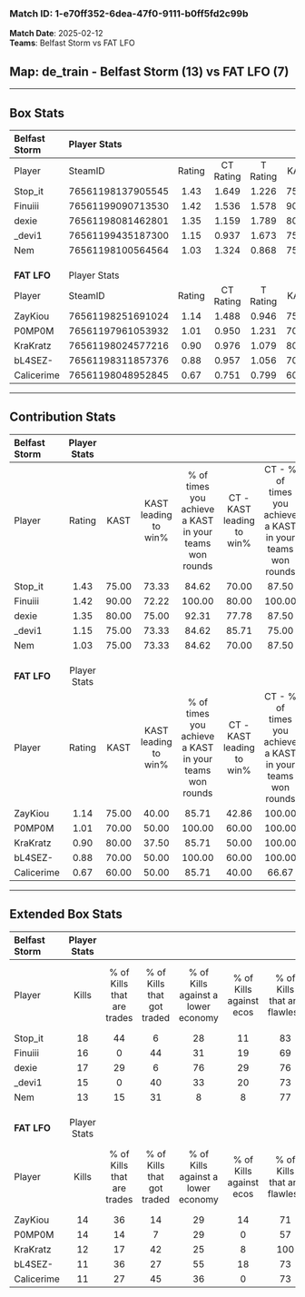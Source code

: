 ### Match ID: 1-e70ff352-6dea-47f0-9111-b0ff5fd2c99b  
**Match Date**: 2025-02-12  
**Teams**: Belfast Storm vs FAT LFO  

## **Map**: de_train - Belfast Storm (13) vs FAT LFO (7)  
---  

## Box Stats  

| **Belfast Storm** | Player Stats      |        |           |          |       |      |       |         |        |      |     |
| :- | :- | :-: | :-: | :-: | :-: | :-: | :-: | :-: | :-: | :-: | :-: |
| Player            | SteamID           | Rating | CT Rating | T Rating | KAST  | ADR  | Kills | Assists | Deaths | K/D  | HS% |
| Stop_it           | 76561198137905545 |  1.43  |   1.649   |  1.226   | 75.00 | 94.6 |  18   |    6    |   11   | 1.64 | 33  |
| Finuiii           | 76561199090713530 |  1.42  |   1.536   |  1.578   | 90.00 | 92.0 |  16   |    7    |   12   | 1.33 | 50  |
| dexie             | 76561198081462801 |  1.35  |   1.159   |  1.789   | 80.00 | 81.6 |  17   |    1    |   11   | 1.55 |  5  |
| _devi1            | 76561199435187300 |  1.15  |   0.937   |  1.673   | 75.00 | 73.7 |  15   |    1    |   13   | 1.15 | 53  |
| Nem               | 76561198100564564 |  1.03  |   1.324   |  0.868   | 75.00 | 73.1 |  13   |    6    |   15   | 0.87 | 61  |
|                   |                   |        |           |          |       |      |       |         |        |      |     |
|                   |                   |        |           |          |       |      |       |         |        |      |     |
|                   |                   |        |           |          |       |      |       |         |        |      |     |
| **FAT LFO**       | Player Stats      |        |           |          |       |      |       |         |        |      |     |
| Player            | SteamID           | Rating | CT Rating | T Rating | KAST  | ADR  | Kills | Assists | Deaths | K/D  | HS% |
| ZayKiou           | 76561198251691024 |  1.14  |   1.488   |  0.946   | 75.00 | 76.0 |  14   |    5    |   13   | 1.08 | 21  |
| P0MP0M            | 76561197961053932 |  1.01  |   0.950   |  1.231   | 70.00 | 71.5 |  14   |    1    |   15   | 0.93 | 85  |
| KraKratz          | 76561198024577216 |  0.90  |   0.976   |  1.079   | 80.00 | 70.8 |  12   |    4    |   19   | 0.63 | 41  |
| bL4SEZ-           | 76561198311857376 |  0.88  |   0.957   |  1.056   | 70.00 | 67.2 |  11   |    4    |   15   | 0.73 | 63  |
| Calicerime        | 76561198048952845 |  0.67  |   0.751   |  0.799   | 60.00 | 47.4 |  11   |    0    |   17   | 0.65 | 27  |
---  

## Contribution Stats  

| **Belfast Storm** | Player Stats |       |                      |                                                        |                           |                                                             |                          |                                                            |
| :- | :-: | :-: | :-: | :-: | :-: | :-: | :-: | :-: |
| Player            |    Rating    | KAST  | KAST leading to win% | % of times you achieve a KAST in your teams won rounds | CT - KAST leading to win% | CT - % of times you achieve a KAST in your teams won rounds | T - KAST leading to win% | T - % of times you achieve a KAST in your teams won rounds |
| Stop_it           |     1.43     | 75.00 |        73.33         |                         84.62                          |           70.00           |                            87.50                            |          80.00           |                           80.00                            |
| Finuiii           |     1.42     | 90.00 |        72.22         |                         100.00                         |           80.00           |                           100.00                            |          62.50           |                           100.00                           |
| dexie             |     1.35     | 80.00 |        75.00         |                         92.31                          |           77.78           |                            87.50                            |          71.43           |                           100.00                           |
| _devi1            |     1.15     | 75.00 |        73.33         |                         84.62                          |           85.71           |                            75.00                            |          62.50           |                           100.00                           |
| Nem               |     1.03     | 75.00 |        73.33         |                         84.62                          |           70.00           |                            87.50                            |          80.00           |                           80.00                            |
|                   |              |       |                      |                                                        |                           |                                                             |                          |                                                            |
|                   |              |       |                      |                                                        |                           |                                                             |                          |                                                            |
|                   |              |       |                      |                                                        |                           |                                                             |                          |                                                            |
| **FAT LFO**       | Player Stats |       |                      |                                                        |                           |                                                             |                          |                                                            |
| Player            |    Rating    | KAST  | KAST leading to win% | % of times you achieve a KAST in your teams won rounds | CT - KAST leading to win% | CT - % of times you achieve a KAST in your teams won rounds | T - KAST leading to win% | T - % of times you achieve a KAST in your teams won rounds |
| ZayKiou           |     1.14     | 75.00 |        40.00         |                         85.71                          |           42.86           |                           100.00                            |          37.50           |                           75.00                            |
| P0MP0M            |     1.01     | 70.00 |        50.00         |                         100.00                         |           60.00           |                           100.00                            |          44.44           |                           100.00                           |
| KraKratz          |     0.90     | 80.00 |        37.50         |                         85.71                          |           50.00           |                           100.00                            |          30.00           |                           75.00                            |
| bL4SEZ-           |     0.88     | 70.00 |        50.00         |                         100.00                         |           60.00           |                           100.00                            |          44.44           |                           100.00                           |
| Calicerime        |     0.67     | 60.00 |        50.00         |                         85.71                          |           40.00           |                            66.67                            |          57.14           |                           100.00                           |
---  

## Extended Box Stats  

| **Belfast Storm** | Player Stats |                            |                            |                                    |                         |                              |                                 |        |                             |                                     |                          |                               |                            |
| :- | :-: | :-: | :-: | :-: | :-: | :-: | :-: | :-: | :-: | :-: | :-: | :-: | :-: |
| Player            |    Kills     | % of Kills that are trades | % of Kills that got traded | % of Kills against a lower economy | % of Kills against ecos | % of Kills that are flawless | % of Kills that are close duels | Deaths | % of Deaths that get traded | % of Deaths against a lower economy | % of Deaths against ecos | % of Deaths that are flawless | % of Deaths that are close |
| Stop_it           |      18      |             44             |             6              |                 28                 |           11            |              83              |                0                |   11   |             18              |                 18                  |            0             |              73               |             9              |
| Finuiii           |      16      |             0              |             44             |                 31                 |           19            |              69              |                0                |   12   |             42              |                 33                  |            17            |              50               |             8              |
| dexie             |      17      |             29             |             6              |                 76                 |           29            |              76              |                0                |   11   |             18              |                 18                  |            18            |              91               |             0              |
| _devi1            |      15      |             0              |             40             |                 33                 |           20            |              73              |                7                |   13   |             23              |                 23                  |            15            |              92               |             8              |
| Nem               |      13      |             15             |             31             |                 8                  |            8            |              77              |                8                |   15   |             27              |                 20                  |            7             |              67               |             7              |
|                   |              |                            |                            |                                    |                         |                              |                                 |        |                             |                                     |                          |                               |                            |
|                   |              |                            |                            |                                    |                         |                              |                                 |        |                             |                                     |                          |                               |                            |
|                   |              |                            |                            |                                    |                         |                              |                                 |        |                             |                                     |                          |                               |                            |
| **FAT LFO**       | Player Stats |                            |                            |                                    |                         |                              |                                 |        |                             |                                     |                          |                               |                            |
| Player            |    Kills     | % of Kills that are trades | % of Kills that got traded | % of Kills against a lower economy | % of Kills against ecos | % of Kills that are flawless | % of Kills that are close duels | Deaths | % of Deaths that get traded | % of Deaths against a lower economy | % of Deaths against ecos | % of Deaths that are flawless | % of Deaths that are close |
| ZayKiou           |      14      |             36             |             14             |                 29                 |           14            |              71              |               14                |   13   |              8              |                  8                  |            0             |              85               |             0              |
| P0MP0M            |      14      |             14             |             7              |                 29                 |            0            |              57              |                7                |   15   |             27              |                 13                  |            7             |              80               |             7              |
| KraKratz          |      12      |             17             |             42             |                 25                 |            8            |             100              |                0                |   19   |             26              |                 21                  |            5             |              79               |             0              |
| bL4SEZ-           |      11      |             36             |             27             |                 55                 |           18            |              73              |                9                |   15   |             33              |                 13                  |            0             |              73               |             7              |
| Calicerime        |      11      |             27             |             45             |                 36                 |            0            |              73              |                0                |   17   |             24              |                 24                  |            6             |              65               |             0              |
